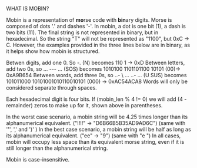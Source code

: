 WHAT IS MOBIN?

Mobin is a representation of **mo**rse code with **bin**ary digits.
Morse is composed of dots '.' and dashes '-'. In mobin, a dot is one bit (1), a dash is two bits (11).
The final string is not represented in binary, but in hexadecimal. So the string "T" will not be represented as "1100", but 0xC -> C. However, the examples provided in the three lines below are in binary, as it helps show how mobin is structured.

Betwen digits, add one 0.  So -. (N) becomes 110 1 -> 0xD
Between letters, add two 0s, so ... --- ... (SOS) becomes 1010100 1101101100 10101 (00)-> 0xA9B654
Between words, add three 0s, so ..- \ ... ..- ... (U SUS) becomes 101011000 10101001010110010101 (000) -> 0xAC54ACA8
Words will only be considered separate through spaces.

Each hexadecimal digit is four bits. If (mobin_len % 4 != 0) we will add (4 - remainder) zeros to make up for it, shown above in parentheses.

In the worst case scenario, a mobin string will be 4.25 times longer than its alphanumerical equivalent. ("!!!!" -> "D6B66B5B35AD9AD6C") (same with '\'', ',' and ')' )
In the  best case scenario, a mobin string will be half as long as its alphanumerical equivalent. ("ee" -> "9") (same with "e ")
In all cases, mobin will occupy less space than its equivalent morse string, even if it is still longer than the alphanumerical string. 

Mobin is case-insensitive.